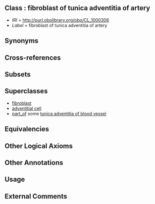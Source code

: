 
## Class : fibroblast of tunica adventitia of artery

 * *IRI* = http://purl.obolibrary.org/obo/CL_1000306
 * *Label* = fibroblast of tunica adventitia of artery

## Synonyms


## Cross-references


## Subsets


## Superclasses

 * [fibroblast](../../CL/57/CL_0000057.md)
 * [adventitial cell](../../CL/03/CL_0002503.md)
 * [part_of](../../BFO/50/BFO_0000050.md) some [tunica adventitia of blood vessel](../../UBERON/34/UBERON_0005734.md)

## Equivalencies


## Other Logical Axioms


## Other Annotations


## Usage


## External Comments

